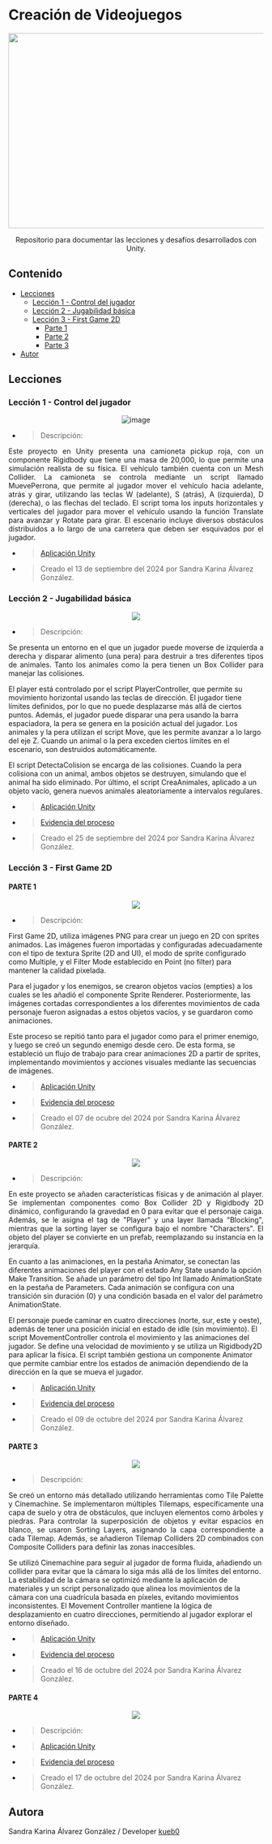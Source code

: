 # Creación de Videojuegos
<p align="center">
    <img src="https://media.es.wired.com/photos/6442f341a566376ee967ba24/16:9/w_2560%2Cc_limit/GettyImages-1424828162.jpg" alt="Logo" width=1200 height=385>

  <p align="center">
    Repositorio para documentar las lecciones y desafíos desarrollados con Unity. 
  </p>
</p>

## Contenido
- [Lecciones](#lecciones)
  - [Lección 1 - Control del jugador](#lección-1---control-del-jugador)
  - [Lección 2 - Jugabilidad básica](#lección-2---jugabilidad-básica)
  - [Lección 3 - First Game 2D](#lección-3---first-game-2d)
    - [Parte 1](#parte-1)
    - [Parte 2](#parte-2)
    - [Parte 3](#parte-3)
- [Autor](#autora)

## Lecciones

### Lección 1 - Control del jugador
<p align="center">
  <img src="https://github.com/user-attachments/assets/512fd9d1-508c-4abc-aea3-8c087de974ae" alt="image">
</p>

  * > Descripción:
<p align="justify">
Este proyecto en Unity presenta una camioneta pickup roja, con un componente Rigidbody que tiene una masa de 20,000, lo que permite una simulación realista de su física. El vehículo también cuenta con un Mesh Collider.
La camioneta se controla mediante un script llamado MuevePerrona, que permite al jugador mover el vehículo hacia adelante, atrás y girar, utilizando las teclas W (adelante), S (atrás), A (izquierda), D (derecha), o las flechas del teclado. El script toma los inputs horizontales y verticales del jugador para mover el vehículo usando la función Translate para avanzar y Rotate para girar.
El escenario incluye diversos obstáculos distribuidos a lo largo de una carretera que deben ser esquivados por el jugador.
</p>

  * > [Aplicación Unity](https://github.com/kueb0/Videojuegos-Unity/blob/main/Prototipo1/Prototipo1-unidad1_AlvarezSandra.unitypackage)
  * > Creado el 13 de septiembre del 2024 por Sandra Karina Álvarez González.

### Lección 2 - Jugabilidad básica
<p align="center">
  <img src="https://github.com/user-attachments/assets/475c97fa-f672-4ecb-b9f3-788bfdf23c9d")
</p>

  * > Descripción:
<p align="justify">
Se presenta un entorno en el que un jugador puede moverse de izquierda a derecha y disparar alimento (una pera) para destruir a tres diferentes tipos de animales. Tanto los animales como la pera tienen un Box Collider para manejar las colisiones.

El player está controlado por el script PlayerController, que permite su movimiento horizontal usando las teclas de dirección. El jugador tiene límites definidos, por lo que no puede desplazarse más allá de ciertos puntos. Además, el jugador puede disparar una pera usando la barra espaciadora, la pera se genera en la posición actual del jugador. Los animales y la pera utilizan el script Move, que les permite avanzar a lo largo del eje Z. Cuando un animal o la pera exceden ciertos límites en el escenario, son destruidos automáticamente. 

El script DetectaColision se encarga de las colisiones. Cuando la pera colisiona con un animal, ambos objetos se destruyen, simulando que el animal ha sido eliminado. Por último, el script CreaAnimales, aplicado a un objeto vacío, genera nuevos animales aleatoriamente a intervalos regulares.
</p>

  * > [Aplicación Unity](https://github.com/kueb0/Videojuegos-Unity/blob/main/Prototipo2/Prototipo2.unitypackage)
  * > [Evidencia del proceso](https://github.com/kueb0/Videojuegos-Unity/blob/main/Prototipo2/Prototipo2_EvidenciaProceso.pdf)
  * > Creado el 25 de septiembre del 2024 por Sandra Karina Álvarez González.

### Lección 3 - First Game 2D
#### PARTE 1

<p align="center">
  <img src="https://github.com/user-attachments/assets/735440ca-7b84-4bb3-aae1-03e5ca9cdfc7")
</p>

  * > Descripción:
<p align="justify">

First Game 2D, utiliza imágenes PNG para crear un juego en 2D con sprites animados. Las imágenes fueron importadas y configuradas adecuadamente con el tipo de textura Sprite (2D and UI), el modo de sprite configurado como Multiple, y el Filter Mode establecido en Point (no filter) para mantener la calidad pixelada.

Para el jugador y los enemigos, se crearon objetos vacíos (empties) a los cuales se les añadió el componente Sprite Renderer. Posteriormente, las imágenes cortadas correspondientes a los diferentes movimientos de cada personaje fueron asignadas a estos objetos vacíos, y se guardaron como animaciones.

Este proceso se repitió tanto para el jugador como para el primer enemigo, y luego se creó un segundo enemigo desde cero. De esta forma, se estableció un flujo de trabajo para crear animaciones 2D a partir de sprites, implementando movimientos y acciones visuales mediante las secuencias de imágenes.
</p> 

  * > [Aplicación Unity](https://github.com/kueb0/Videojuegos-Unity/blob/main/FirstGame2D/Parte%201/FirstGame2D_PARTE1.unitypackage)
  * > [Evidencia del proceso](https://github.com/kueb0/Videojuegos-Unity/blob/main/FirstGame2D/Parte%201/LECCI%C3%93N2_GAME2D_SandraKarinaAlvarezGonzalez.pdf)
  * > Creado el 07 de ocubre del 2024 por Sandra Karina Álvarez González.

#### PARTE 2
<p align="center">
  <img src="https://github.com/user-attachments/assets/441d5d38-4d21-4bc6-be5b-43e273a90b3b")
</p>

  * > Descripción: 
<p align="justify">
En este proyecto se añaden características físicas y de animación al player. Se implementan componentes como Box Collider 2D y Rigidbody 2D dinámico, configurando la gravedad en 0 para evitar que el personaje caiga. Además, se le asigna el tag de "Player" y una layer llamada "Blocking", mientras que la sorting layer se configura bajo el nombre "Characters". El objeto del player se convierte en un prefab, reemplazando su instancia en la jerarquía.

En cuanto a las animaciones, en la pestaña Animator, se conectan las diferentes animaciones del player con el estado Any State usando la opción Make Transition. Se añade un parámetro del tipo Int llamado AnimationState en la pestaña de Parameters. Cada animación se configura con una transición sin duración (0) y una condición basada en el valor del parámetro AnimationState.

El personaje puede caminar en cuatro direcciones (norte, sur, este y oeste), además de tener una posición inicial en estado de idle (sin movimiento). El script MovementController controla el movimiento y las animaciones del jugador. Se define una velocidad de movimiento y se utiliza un Rigidbody2D para aplicar la física. El script también gestiona un componente Animator que permite cambiar entre los estados de animación dependiendo de la dirección en la que se mueva el jugador.
</p> 



  * > [Aplicación Unity](https://github.com/kueb0/Videojuegos-Unity/blob/main/FirstGame2D/Parte%202/FirstGame2D_Parte2.unitypackage)
  * > [Evidencia del proceso](https://github.com/kueb0/Videojuegos-Unity/blob/main/FirstGame2D/Parte%202/LECCI%C3%93N2_GAME2D_PARTE2_SandraKarinaAlvarezGonzalez.pdf)
  * > Creado el 09 de octubre del 2024 por Sandra Karina Álvarez González.

#### PARTE 3
<p align="center">
  <img src="https://github.com/user-attachments/assets/e8205906-d809-45bb-be3c-ea85ce2d627e")
</p>

  * > Descripción: 
<p align="justify">
Se creó un entorno más detallado utilizando herramientas como Tile Palette y Cinemachine. Se implementaron múltiples Tilemaps, específicamente una capa de suelo y otra de obstáculos, que incluyen elementos como árboles y piedras. Para controlar la superposición de objetos y evitar espacios en blanco, se usaron Sorting Layers, asignando la capa correspondiente a cada Tilemap. Además, se añadieron Tilemap Colliders 2D combinados con Composite Colliders para definir las zonas inaccesibles.
    
Se utilizó Cinemachine para seguir al jugador de forma fluida, añadiendo un collider para evitar que la cámara lo siga más allá de los límites del entorno. La estabilidad de la cámara se optimizó mediante la aplicación de materiales y un script personalizado que alinea los movimientos de la cámara con una cuadrícula basada en píxeles, evitando movimientos inconsistentes. El Movement Controller mantiene la lógica de desplazamiento en cuatro direcciones, permitiendo al jugador explorar el entorno diseñado.
</p>


  * > [Aplicación Unity](https://github.com/kueb0/Videojuegos-Unity/blob/main/FirstGame2D/Parte%203/FirstGame2D_PARTE3.unitypackage)
  * > [Evidencia del proceso](https://github.com/kueb0/Videojuegos-Unity/blob/main/FirstGame2D/Parte%203/FirstGame2D_PARTE3.pdf)
  * > Creado el 16 de octubre del 2024 por Sandra Karina Álvarez González. 

#### PARTE 4
<p align="center">
  <img src="https://github.com/user-attachments/assets/c7f4d003-306a-4997-88e7-3d5d29890773")
</p>

  * > Descripción: 
<p align="justify">

</p> 

  * > [Aplicación Unity](https://github.com/kueb0/Videojuegos-Unity/blob/main/FirstGame2D/Parte%204/FirstGame2D_PARTE4.unitypackage)
  * > [Evidencia del proceso](https://github.com/kueb0/Videojuegos-Unity/blob/main/FirstGame2D/Parte%204/FirstGame2D_PARTE4.pdf)
  * > Creado el 17 de octubre del 2024 por Sandra Karina Álvarez González. 

<!-- #### PARTE 5
<p align="center">
  <img src="")
</p>
  * > Descripción: 
<p align="justify">

</p> 
  * > [Aplicación Unity]()
  * > [Evidencia del proceso]()
  * > Creado el 13 de septiembre por Sandra Karina Álvarez González.

<!-- ### Lección 4 - Mecánicas de jugabilidad 
<p align="center">
  <img src="")
</p>
  * > Descripción: 
<p align="justify">

</p> 
  * > [Aplicación Unity]()
  * > [Evidencia del proceso]()
  * > Creado el 13 de septiembre por Sandra Karina Álvarez González.

### Lección 5 - Interfaz de usuario
<p align="center">
  <img src="")
</p>
  * > Descripción: 
<p align="justify">

</p> 
  * > [Aplicación Unity]()
  * > [Evidencia del proceso]()
  * > Creado el 13 de septiembre por Sandra Karina Álvarez González. -->


## Autora
Sandra Karina Álvarez González / Developer [kueb0](http://github.com/kueb0) 

